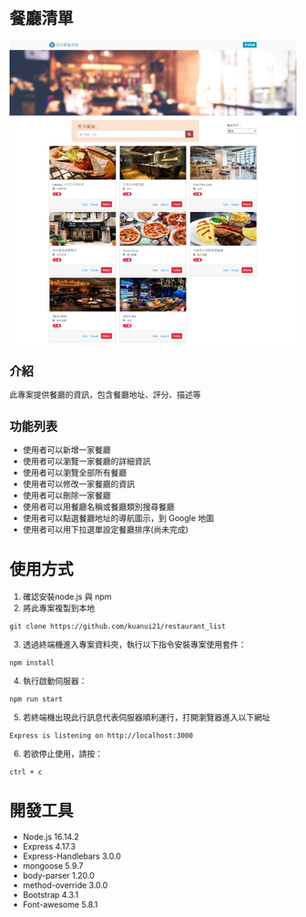 # 餐廳清單

![Index page about Restaurant List](./public/image/restaurant_list2.png)

## 介紹
此專案提供餐廳的資訊，包含餐廳地址、評分、描述等

## 功能列表
- 使用者可以新增一家餐廳
- 使用者可以瀏覽一家餐廳的詳細資訊
- 使用者可以瀏覽全部所有餐廳
- 使用者可以修改一家餐廳的資訊
- 使用者可以刪除一家餐廳
- 使用者可以用餐廳名稱或餐廳類別搜尋餐廳
- 使用者可以點選餐廳地址的導航圖示，到 Google 地圖
- 使用者可以用下拉選單設定餐廳排序(尚未完成)


# 使用方式
1. 確認安裝node.js 與 npm
2. 將此專案複製到本地
```
git clone https://github.com/kuanui21/restaurant_list
```
3. 透過終端機進入專案資料夾，執行以下指令安裝專案使用套件：
```
npm install
```
4. 執行啟動伺服器：
```
npm run start
```
5. 若終端機出現此行訊息代表伺服器順利運行，打開瀏覽器進入以下網址
```
Express is listening on http://localhost:3000
```
6. 若欲停止使用，請按：
```
ctrl + c
```

# 開發工具
- Node.js 16.14.2
- Express 4.17.3
- Express-Handlebars 3.0.0
- mongoose 5.9.7
- body-parser 1.20.0
- method-override 3.0.0
- Bootstrap 4.3.1
- Font-awesome 5.8.1